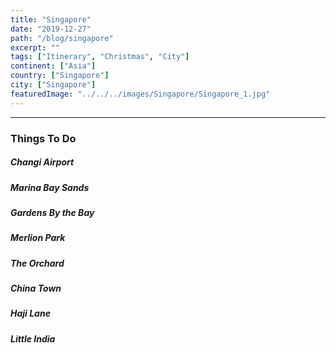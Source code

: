 ```yaml
---
title: "Singapore"
date: "2019-12-27"
path: "/blog/singapore"
excerpt: ""
tags: ["Itinerary", "Christmas", "City"]
continent: ["Asia"]
country: ["Singapore"]
city: ["Singapore"]
featuredImage: "../../../images/Singapore/Singapore_1.jpg"
---
```


************
### Things To Do

##### Changi Airport

##### Marina Bay Sands 

##### Gardens By the Bay 

##### Merlion Park

##### The Orchard 

##### China Town 

##### Haji Lane 

##### Little India 

